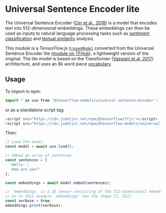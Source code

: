 # Universal Sentence Encoder lite

The Universal Sentence Encoder ([Cer et al., 2018](https://arxiv.org/pdf/1803.11175.pdf)) is a model that encodes text into 512-dimensional embeddings. These embeddings can then be used as inputs to natural language processing tasks such as [sentiment classification](https://en.wikipedia.org/wiki/Sentiment_analysis) and [textual similarity](https://en.wikipedia.org/wiki/Semantic_similarity) analysis.

This module is a TensorFlow.js [`FrozenModel`](https://js.tensorflow.org/api/latest/#loadFrozenModel) converted from the Universal Sentence Encoder lite ([module on TFHub](https://tfhub.dev/google/universal-sentence-encoder-lite/2)), a lightweight version of the original. The lite model is based on the Transformer ([Vaswani et al, 2017](https://arxiv.org/pdf/1706.03762.pdf)) architecture, and uses an 8k word piece [vocabulary](https://storage.googleapis.com/tfjs-models/savedmodel/universal_sentence_encoder/vocab.json).

## Usage

To import in npm:

```js
import * as use from '@tensorflow-models/universal-sentence-encoder';
```

or as a standalone script tag:

```js
<script src="https://cdn.jsdelivr.net/npm/@tensorflow/tfjs"></script>
<script src="https://cdn.jsdelivr.net/npm/@tensorflow-models/universal-sentence-encoder"></script>
```

Then: 

```js
// Load the model.
const model = await use.load();

// Embed an array of sentences.
const sentences = [
  'Hello.',
  'How are you?'
];

const embeddings = await model.embed(sentences);

// `embeddings` is a 2D tensor consisting of the 512-dimensional embeddings for each sentence.
// So in this example `embeddings` has the shape [2, 512].
const verbose = true;
embeddings.print(verbose);

```